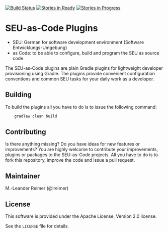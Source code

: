[![Build Status](https://travis-ci.org/seu-as-code/seu-as-code.plugins.svg?branch=master)](https://travis-ci.org/seu-as-code/seu-as-code.plugins)
[![Stories in Ready](https://badge.waffle.io/seu-as-code/seu-as-code.plugins.png?label=ready&title=Ready)](https://waffle.io/seu-as-code/seu-as-code.plugins)
[![Stories in Progress](https://badge.waffle.io/seu-as-code/seu-as-code.plugins.png?label=in%20progress&title=In%20Progress)](https://waffle.io/seu-as-code/seu-as-code.plugins)

# SEU-as-Code Plugins

  * SEU: German for software development environment (Software Entwicklungs-Umgebung)
  * as Code: to be able to configure, build and program the SEU as source code
  
The SEU-as-Code plugins are plain Gradle plugins for lightweight developer provisioning using Gradle. The plugins provide
convenient configuration conventions and common SEU tasks for your daily work as a developer.

## Building

To build the plugins all you have to do is to issue the following command:
```groovy
	gradlew clean build
```

## Contributing

Is there anything missing? Do you have ideas for new features or improvements? You are highly welcome to contribute
your improvements, plugins or packages to the SEU-as-Code projects. All you have to do is to fork this repository,
improve the code and issue a pull request.

## Maintainer

M.-Leander Reimer (@lreimer)

## License

This software is provided under the Apache License, Version 2.0 license.

See the `LICENSE` file for details.
